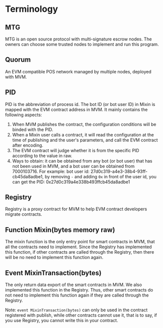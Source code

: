 # Terminology

## MTG

MTG is an open source protocol with multi-signature escrow nodes. The owners can choose some trusted nodes to implement and run this program. 

## Quorum

An EVM compatible POS network managed by multiple nodes, deployed with MVM. 

## PID

PID is the abbreviation of process id. The bot ID (or bot user ID) in Mixin is mapped with the EVM contract address in MVM. It mainly contains the following aspects: 

1. When MVM publishes the contract, the configuration conditions will be binded with the PID. 
2. When a Mixin user calls a contract, it will read the configuration at the time of publishing and the user's parameters, and call the EVM contract after encoding.  
3. The EVM contract will judge whether it is from the specific PID according to the value in raw. 
4. Ways to obtain: it can be obtained from any bot (or bot user) that has not been used in MVM, and a bot user can be obtained from 7000103716. For example: bot user id: 27d0c319-a4e3-38b4-93ff-cb45da8adbe1, by removing `-` and adding `0x` in front of the user id, you can get the PID: 0x27d0c319a4e338b493ffcb45da8adbe1

## Registry

Registry is a proxy contract for MVM to help EVM contract developers migrate contracts. 

## Function Mixin(bytes memory raw)

The mixin function is the only entry point for smart contracts in MVM, that all the contracts need to implement. Since the Registry has implemented this function, if other contracts are called through the Registry, then there will be no need to implement this function again.  

## Event MixinTransaction(bytes)

The only return data export of the smart contracts in MVM. We also implemented this function in the Registry. Thus, other smart contracts do not need to implement this function again if they are called through the Registry. 

Note: `event MixinTransaction(bytes)` can only be used in the contract registered with publish, while other contracts cannot use it, that is to say, if you use Registry, you cannot write this in your contract. 
